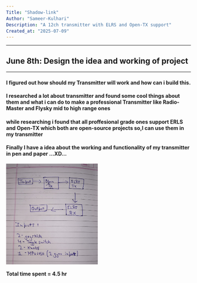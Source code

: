 ```yaml
---
Title: "Shadow-link"
Author: "Sameer-Kulhari"
Description: "A 12ch transmitter with ELRS and Open-TX support"
Created_at: "2025-07-09"
---
```

---
## June 8th: Design the idea and working of project
---
#### I figured out how should my Transmitter will work and how can i build this.
#### I researched a lot about transmitter and found some cool things about them and what i can do to make a professional Transmitter like Radio-Master and Flysky mid to high range ones
#### while researching i found that all proffesional grade ones support ERLS and Open-TX which both are open-source projects so,I can use them in my transmitter
#### Finally I have a idea about the working and functionality of my transmitter in pen and paper ...XD...

<img src="Images/Journal/June-8th.jpeg" width="250" />

**Total time spent = 4.5 hr**
